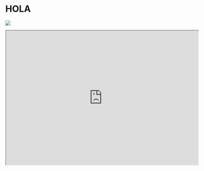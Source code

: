 # HOLA 
![](https://static.wikia.nocookie.net/mario/images/8/86/Super_Mario_Sunshine_Box.jpg/revision/latest?cb=20160715172135&path-prefix=es)
<iframe width="600" height = "420"
src="https://www.youtube.com/watch?v=hGHXnO2CEhA">
</iframe>